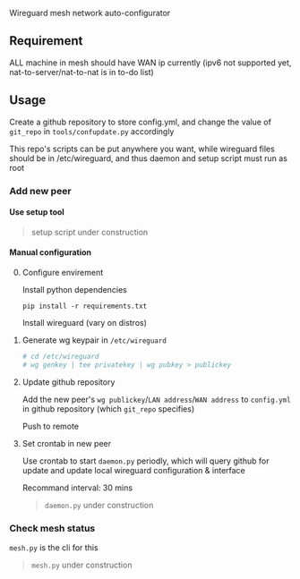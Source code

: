 Wireguard mesh network auto-configurator

## Requirement

ALL machine in mesh should have WAN ip currently (ipv6 not supported yet, nat-to-server/nat-to-nat is in to-do list)

## Usage

Create a github repository to store config.yml, and change the value of `git_repo` in `tools/confupdate.py` accordingly

This repo's scripts can be put anywhere you want, while wireguard files should be in /etc/wireguard, and thus daemon and setup script must run as root

### Add new peer

#### Use setup tool

> setup script under construction

#### Manual configuration

0. Configure envirement

    Install python dependencies

    `pip install -r requirements.txt`

    Install wireguard (vary on distros)

1. Generate wg keypair in `/etc/wireguard`

    ~~~~bash
    # cd /etc/wireguard
    # wg genkey | tee privatekey | wg pubkey > publickey
    ~~~~

2. Update github repository

    Add the new peer's `wg publickey`/`LAN address`/`WAN address` to `config.yml` in github repository (which `git_repo` specifies)

    Push to remote

3. Set crontab in new peer

    Use crontab to start `daemon.py` periodly, which will query github for update and update local wireguard configuration & interface

    Recommand interval: 30 mins

    > `daemon.py` under construction

### Check mesh status

`mesh.py` is the cli for this

> `mesh.py` under construction